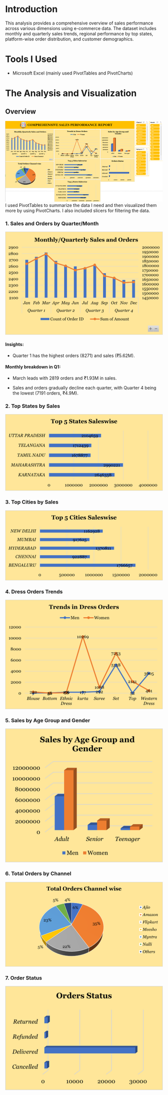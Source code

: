 # Introduction
This analysis provides a comprehensive overview of sales performance across various dimensions using e-commerce data. The dataset includes monthly and quarterly sales trends, regional performance by top states, platform-wise order distribution, and customer demographics.

# Tools I Used
- Microsoft Excel (mainly used PivotTables and PivotCharts)

# The Analysis and Visualization
## Overview
![Sales and Orders by Quarter/Month ](charts\overview.png)
I used PivotTables to summarize the data I need and then visualized them more by using PivotCharts. I also included slicers for filtering the data.

### 1. Sales and Orders by Quarter/Month 
![Sales and Orders by Quarter/Month ](charts\montly_quarterly_sales_and_orders.png)
#### Insights:
- Quarter 1 has the highest orders (8271) and sales (₹5.62M).

#### Monthly breakdown in Q1:

- March leads with 2819 orders and ₹1.93M in sales.

- Sales and orders gradually decline each quarter, with Quarter 4 being the lowest (7191 orders, ₹4.9M).

### 2. Top States by Sales
![Top States by Sales](charts\top_5_states_saleswise.png)

### 3. Top Cities by Sales
![Top Cities by Sales](charts\top_5_cities_saleswise.png)

### 4. Dress Orders Trends
![Dress Orders Trends](charts\trends_in_dress_orders.png)

### 5. Sales by Age Group and Gender
![Sales by Age Group and Gender](charts\sales_by_age_group_and_gender.png)

### 6. Total Orders by Channel
![Total Orders by Channel](charts\total_orders_channel_wise.png)

### 7. Order Status
![Order Status](charts\order_status.png)